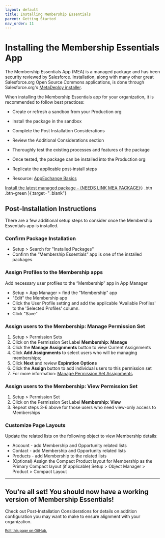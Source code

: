 ```yaml
---
layout: default
title: Installing Membership Essentials
parent: Getting Started
nav_order: 11
---
```


# Installing the Membership Essentials App

The Membership Essentials App (MEA) is a managed package and has been security reviewed by Salesforce. Installation, along with many other great Salesforce.org Open Source Commons applications, is done through Salesforce.org's [MetaDeploy installer](https://github.com/SFDO-Tooling/MetaDeploy).

When installing the Membership Essentials app for your organization, it is recommended to follow best practices:
* Create or refresh a sandbox from your Production org
* Install the package in the sandbox
* Complete the Post Installation Considerations
* Review the Additional Considerations section
* Thoroughly test the existing processes and features of the package
  
* Once tested, the package can be installed into the Production org
* Replicate the applicable post-install steps
* Resource: [AppExchange Basics](https://trailhead.salesforce.com/content/learn/modules/appexchange_basics)


[Install the latest managed package - (NEEDS LINK MEA PACKAGE)](https://install.salesforce.org/products/SummitEventsApp/latest){: .btn .btn-green }{:target="_blank"}

## Post-Installation Instructions
There are a few additional setup steps to consider once the Membership Essentials app is installed.

### Confirm Package Installation
* Setup > Search for "Installed Packages"
* Confirm the “Membership Essentials” app is one of the installed packages

### Assign Profiles to the Membership apps
Add necessary user profiles to the “Membership” app in App Manager
  * Setup > App Manager > find the "Membership" app
  * "Edit" the Membership app
  * Click the User Profile setting and add the applicable 'Available Profiles' to the 'Selected Profiles' column.
  * Click "Save"

### Assign users to the Membership: Manage Permission Set
1. Setup > Permission Sets 
2. Click on the Permission Set Label **Membership: Manage**
3. Click the **Manage Assignments** button to view Current Assignments
4. Click **Add Assignments** to select users who will be managing memberships; 
5. Click **Next** and review **Expiration Options**
6. Click the **Assign** button to add individual users to this permission set
7. For more information: [Manage Permission Set Assignments](https://help.salesforce.com/s/articleView?id=sf.perm_sets_manage_assignments.htm&type=5)

### Assign users to the Membership: View Permission Set
1. Setup > Permission Set
2. Click on the Permission Set Label **Membership: View**
3. Repeat steps 3-6 above for those users who need view-only access to Memberships

### Customize Page Layouts
Update the related lists on the following object to view Membership details:
  * Account - add Membership and Opportunity related lists
  * Contact - add Membership and Opportunity related lists
  * Products - add Membership to the related lists
  * (Optional) Assign the Compact Product layout for Membership as the Primary Compact layout (if applicable)
                Setup > Object Manager > Product > Compact Layout 

----
## You're all set! You should now have a working version of Membership Essentials!
Check out Post-Installation Considerations for details on addition configuration you may want to make to ensure alignment with your organization.

<footer>
   <a href="https://github.com/SFDO-Community-Sprints/MembershipSchemaAndBenefits-Documentation/edit/main/docs/Getting-Started/Installing.md" style="font-size: smaller;">Edit this page on GitHub.</a>
</footer>
